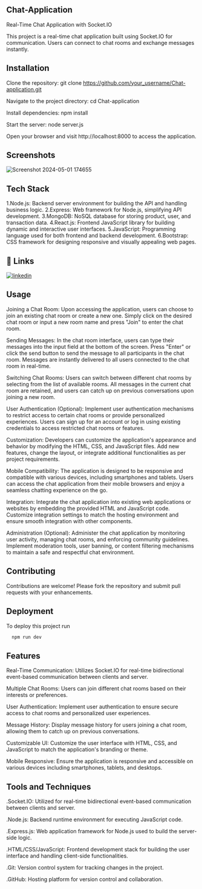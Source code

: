 ## Chat-Application

Real-Time Chat Application with Socket.IO

This project is a real-time chat application built using Socket.IO for communication. Users can connect to chat rooms and exchange messages instantly.


## Installation

Clone the repository: git clone https://github.com/your_username/Chat-application.git


Navigate to the project directory: cd 
Chat-application


Install dependencies: npm install


Start the server: node server.js


Open your browser and visit http://localhost:8000 to access the application.


## Screenshots


![Screenshot 2024-05-01 174655](https://github.com/Shalini06singh/Chat-Application/assets/131110991/270eba45-f24c-40fd-89f7-5437c5143524)


## Tech Stack

1.Node.js: Backend server environment for building the API and handling business logic.
2.Express: Web framework for Node.js, simplifying API development.
3.MongoDB: NoSQL database for storing product, user, and transaction data.
4.React.js: Frontend JavaScript library for building dynamic and interactive user interfaces.
5.JavaScript: Programming language used for both frontend and backend development.
6.Bootstrap: CSS framework for designing responsive and visually appealing web pages.


## 🔗 Links


[![linkedin](https://img.shields.io/badge/linkedin-0A66C2?style=for-the-badge&logo=linkedin&logoColor=white)](https://www.linkedin.com/in/shalini06/)



## Usage
Joining a Chat Room:
Upon accessing the application, users can choose to join an existing chat room or create a new one.
Simply click on the desired chat room or input a new room name and press "Join" to enter the chat room.


Sending Messages:
In the chat room interface, users can type their messages into the input field at the bottom of the screen.
Press "Enter" or click the send button to send the message to all participants in the chat room.
Messages are instantly delivered to all users connected to the chat room in real-time.


Switching Chat Rooms:
Users can switch between different chat rooms by selecting from the list of available rooms.
All messages in the current chat room are retained, and users can catch up on previous conversations upon joining a new room.


User Authentication (Optional):
Implement user authentication mechanisms to restrict access to certain chat rooms or provide personalized experiences.
Users can sign up for an account or log in using existing credentials to access restricted chat rooms or features.


Customization:
Developers can customize the application's appearance and behavior by modifying the HTML, CSS, and JavaScript files.
Add new features, change the layout, or integrate additional functionalities as per project requirements.


Mobile Compatibility:
The application is designed to be responsive and compatible with various devices, including smartphones and tablets.
Users can access the chat application from their mobile browsers and enjoy a seamless chatting experience on the go.


Integration:
Integrate the chat application into existing web applications or websites by embedding the provided HTML and JavaScript code.
Customize integration settings to match the hosting environment and ensure smooth integration with other components.


Administration (Optional):
Administer the chat application by monitoring user activity, managing chat rooms, and enforcing community guidelines.
Implement moderation tools, user banning, or content filtering mechanisms to maintain a safe and respectful chat environment.
## Contributing

Contributions are welcome! Please fork the repository and submit pull requests with your enhancements.


## Deployment

To deploy this project run

```bash
  npm run dev
```


## Features

Real-Time Communication: Utilizes Socket.IO for real-time bidirectional event-based communication between clients and server.

Multiple Chat Rooms: Users can join different chat rooms based on their interests or preferences.

User Authentication: Implement user authentication to ensure secure access to chat rooms and personalized user experiences.

Message History: Display message history for users joining a chat room, allowing them to catch up on previous conversations.

Customizable UI: Customize the user interface with HTML, CSS, and JavaScript to match the application's branding or theme.

Mobile Responsive: Ensure the application is responsive and accessible on various devices including smartphones, tablets, and desktops.


## Tools and Techniques

.Socket.IO: Utilized for real-time bidirectional event-based communication between clients and server.

.Node.js: Backend runtime environment for executing JavaScript code.

.Express.js: Web application framework for Node.js used to build the server-side logic.

.HTML/CSS/JavaScript: Frontend development stack for building the user interface and handling client-side functionalities.

.Git: Version control system for tracking changes in the project.

.GitHub: Hosting platform for version control and collaboration.
